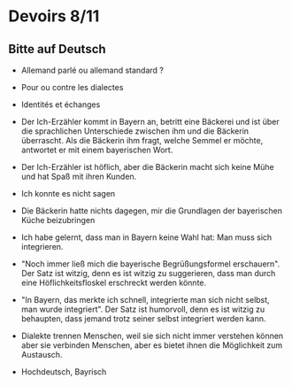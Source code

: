 
# Devoirs 8/11
## Bitte auf Deutsch

* Allemand parlé ou allemand standard ?
* Pour ou contre les dialectes
* Identités et échanges

* Der Ich-Erzähler kommt in Bayern an, betritt eine Bäckerei und ist über die sprachlichen Unterschiede zwischen ihm und die Bäckerin überrascht. Als die Bäckerin ihm fragt, welche Semmel er möchte, antwortet er mit einem bayerischen Wort. 
* Der Ich-Erzähler ist höflich, aber die Bäckerin macht sich keine Mühe und hat Spaß mit ihren Kunden.

* Ich konnte es nicht sagen
* Die Bäckerin hatte nichts dagegen, mir die Grundlagen der bayerischen Küche beizubringen
* Ich habe gelernt, dass man in Bayern keine Wahl hat: Man muss sich integrieren. 

* "Noch immer ließ mich die bayerische Begrüßungsformel erschauern". Der Satz ist witzig, denn es ist witzig zu suggerieren, dass man durch eine Höflichkeitsfloskel erschreckt werden könnte.
* "In Bayern, das merkte ich schnell, integrierte man sich nicht selbst, man wurde integriert". Der Satz ist humorvoll, denn es ist witzig zu behaupten, dass jemand trotz seiner selbst integriert werden kann.

* Dialekte trennen Menschen, weil sie sich nicht immer verstehen können aber sie verbinden Menschen, aber es bietet ihnen die Möglichkeit zum Austausch. 

* Hochdeutsch, Bayrisch
<!--stackedit_data:
eyJoaXN0b3J5IjpbLTE2ODE5NjQyNzcsLTE3NTEwOTg3ODEsLT
Q3OTgyNDc2NSwtODE3MzY4NDEzXX0=
-->